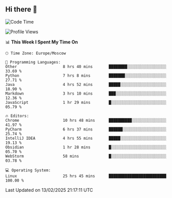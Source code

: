 ## Hi there 👋
<!--START_SECTION:waka-->
![Code Time](http://img.shields.io/badge/Code%20Time-4%2C743%20hrs%2035%20mins-blue)

![Profile Views](http://img.shields.io/badge/Profile%20Views-1-blue)

📊 **This Week I Spent My Time On** 

```text
🕑︎ Time Zone: Europe/Moscow

💬 Programming Languages: 
Other                    8 hrs 40 mins       ████████░░░░░░░░░░░░░░░░░   33.69 % 
Python                   7 hrs 8 mins        ███████░░░░░░░░░░░░░░░░░░   27.71 % 
Java                     4 hrs 52 mins       █████░░░░░░░░░░░░░░░░░░░░   18.90 % 
Markdown                 3 hrs 10 mins       ███░░░░░░░░░░░░░░░░░░░░░░   12.36 % 
JavaScript               1 hr 29 mins        █░░░░░░░░░░░░░░░░░░░░░░░░   05.79 % 

🔥 Editors: 
Chrome                   10 hrs 48 mins      ██████████░░░░░░░░░░░░░░░   41.97 % 
PyCharm                  6 hrs 37 mins       ██████░░░░░░░░░░░░░░░░░░░   25.74 % 
IntelliJ IDEA            4 hrs 55 mins       █████░░░░░░░░░░░░░░░░░░░░   19.13 % 
Obsidian                 1 hr 28 mins        █░░░░░░░░░░░░░░░░░░░░░░░░   05.70 % 
WebStorm                 58 mins             █░░░░░░░░░░░░░░░░░░░░░░░░   03.78 % 

💻 Operating System: 
Linux                    25 hrs 45 mins      █████████████████████████   100.00 % 
```


 Last Updated on 13/02/2025 21:17:11 UTC
<!--END_SECTION:waka-->
<!--
**w3ll1ngt/w3ll1ngt** is a ✨ _special_ ✨ repository because its `README.md` (this file) appears on your GitHub profile.

Here are some ideas to get you started:

- 🔭 I’m currently working on ...
- 🌱 I’m currently learning ...
- 👯 I’m looking to collaborate on ...
- 🤔 I’m looking for help with ...
- 💬 Ask me about ...
- 📫 How to reach me: ...
- 😄 Pronouns: ...
- ⚡ Fun fact: ...
-->
